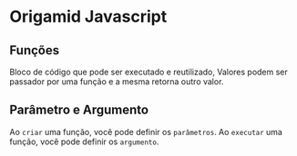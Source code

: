 # Origamid Javascript

## Funções

Bloco de código que pode ser executado e reutilizado, Valores podem ser passador por uma função e a mesma retorna outro valor.

## Parâmetro e Argumento

Ao `criar` uma função, você pode definir os `parâmetros`.
Ao `executar` uma função, você pode definir os `argumento`.
